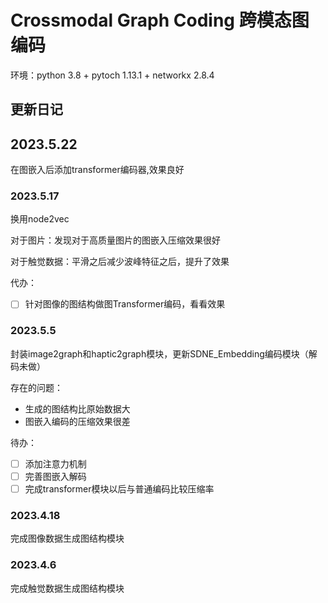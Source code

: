 # Crossmodal Graph Coding 跨模态图编码
环境：python 3.8 + pytoch 1.13.1 + networkx 2.8.4

## 更新日记

## 2023.5.22

在图嵌入后添加transformer编码器,效果良好

### 2023.5.17
换用node2vec

对于图片：发现对于高质量图片的图嵌入压缩效果很好

对于触觉数据：平滑之后减少波峰特征之后，提升了效果

代办：

- [ ] 针对图像的图结构做图Transformer编码，看看效果 

### 2023.5.5
封装image2graph和haptic2graph模块，更新SDNE_Embedding编码模块（解码未做）

存在的问题：
  + 生成的图结构比原始数据大
  + 图嵌入编码的压缩效果很差

待办：
- [ ] 添加注意力机制
- [ ] 完善图嵌入解码
- [ ] 完成transformer模块以后与普通编码比较压缩率

### 2023.4.18
完成图像数据生成图结构模块

### 2023.4.6
完成触觉数据生成图结构模块